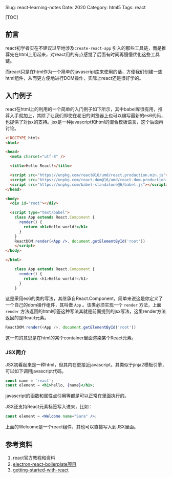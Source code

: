 Slug: react-learning-notes
Date: 2020
Category: html5
Tags: react



[TOC]

## 前言

react初学者实在不建议过早地涉及`create-react-app` 引入的那些工具链，而是推荐先在html上用起来，对react用的有点感觉了后面有时间再慢慢优化这些工具链。

而react只是在html作为一个简单的javascript库来使用的话，方便我们创建一些html组件，从而更方便地进行DOM操作，实际上react还是很好学的。

## 入门例子

react在html上的利用的一个简单的入门例子如下所示，其中babel库很有用，推荐入手就加上，其除了让我们即使在老旧的浏览器上也可以编写最新的es6代码，也提供了对jsx的支持。jsx是一种javascript和html的混合模板语言，这个后面再讨论。

```html
<!DOCTYPE html>
<html>

<head>
  <meta charset="utf-8" />

  <title>Hello React!</title>

  <script src="https://unpkg.com/react@16/umd/react.production.min.js"></script>
  <script src="https://unpkg.com/react-dom@16/umd/react-dom.production.min.js"></script>
  <script src="https://unpkg.com/babel-standalone@6/babel.js"></script>
</head>

<body>
  <div id="root"></div>

  <script type="text/babel">
    class App extends React.Component {
      render() {
        return <h1>Hello world!</h1>
      }
    }
    ReactDOM.render(<App />, document.getElementById('root'))
    </script>
</body>

</html>
```

```javascript
    class App extends React.Component {
      render() {
        return <h1>Hello world!</h1>
      }
    }
```

这是采用es6的类的写法，其继承自React.Component，简单来说这是你定义了一个自己的dom操作组件，其叫做 `App` 。该类必须实现一个 `render` 方法，上面`render` 方法返回的html标签这种写法其就是前面提到的jsx写法，这里render方法返回的是React元素。

```javascript
ReactDOM.render(<App />, document.getElementById('root'))
```

这一句的意思是在html的某个container里面渲染某个React元素。

### JSX简介

JSX初看起来是一种html，但其内在更接近javascript。其类似于jinja2模板引擎，可以如下调用javascript代码。

```jsx
const name = 'react';
const element = <h1>hello, {name}</h1>;
```

javascript的函数和属性点引用等都是可以正常在里面执行的。

JSX还支持React元素标签写入进来，比如：

```jsx
const element = <Welcome name="Sara" />;
```

上面的Welcome是一个react组件，其也可以直接写入到JSX里面。





## 参考资料

1. react官方教程和资料
2. [electron-react-boilerplate项目](https://github.com/electron-react-boilerplate/electron-react-boilerplate)
3. [getting-started-with-react](https://www.taniarascia.com/getting-started-with-react/)



